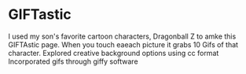 # GIFTastic
I used my son's favorite cartoon characters, Dragonball Z to amke this GIFTAstic page. When you touch eaeach picture 
it grabs 10 Gifs of that character. Explored creative background options using cc format Incorporated gifs through giffy software
